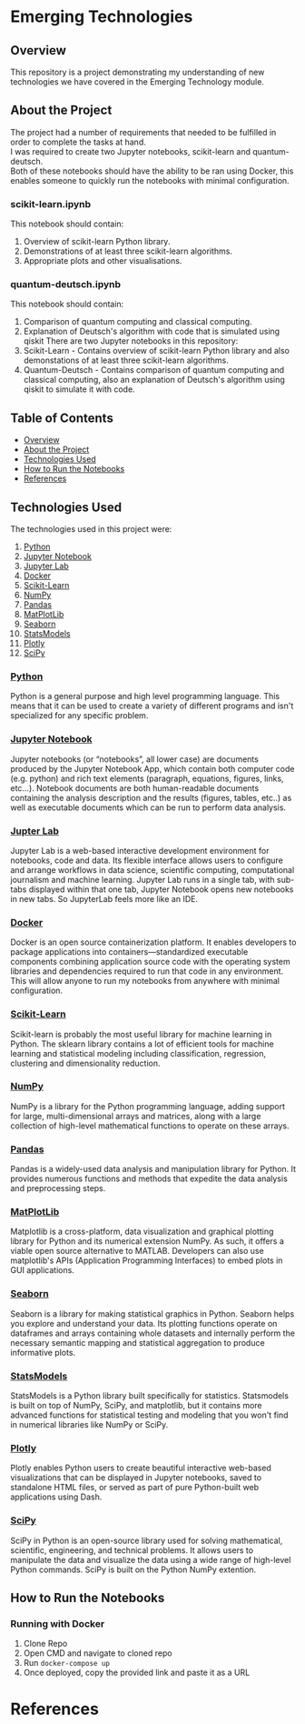 # Emerging Technologies

## Overview
This repository is a project demonstrating my understanding of new technologies we have covered in the Emerging Technology module.

## About the Project
The project had a number of requirements that needed to be fulfilled in order to complete the tasks at hand.  
I was required to create two Jupyter notebooks, scikit-learn and quantum-deutsch.  
Both of these notebooks should have the ability to be ran using Docker, this enables someone to quickly run the notebooks with minimal configuration.

### scikit-learn.ipynb
This notebook should contain:
1. Overview of scikit-learn Python library.
2. Demonstrations of at least three scikit-learn algorithms.
3. Appropriate plots and other visualisations.

### quantum-deutsch.ipynb
This notebook should contain:
1. Comparison of quantum computing and classical computing.
2. Explanation of Deutsch's algorithm with code that is simulated using qiskit
There are two Jupyter notebooks in this repository:
1. Scikit-Learn - Contains overview of scikit-learn Python library and also demonstations of at least three scikit-learn algorithms.
2. Quantum-Deutsch - Contains comparison of quantum computing and classical computing, also an explanation of Deutsch's algorithm using qiskit to simulate it with code.

## Table of Contents
* [Overview](#overview)
* [About the Project](#about-the-project)
* [Technologies Used](#technologies-used)
* [How to Run the Notebooks](#how-to-run-the-notebooks)
* [References](#references)

## Technologies Used
The technologies used in this project were:
1. [Python](#python)
2. [Jupyter Notebook](#jupyter-notebook)
3. [Jupyter Lab](#jupyter-lab)
4. [Docker](#docker)
5. [Scikit-Learn](#scikit-learn)
6. [NumPy](#numpy)
7. [Pandas](#pandas)
8. [MatPlotLib](#matplotlib)
9. [Seaborn](#seaborn)
10. [StatsModels](#statsmodels)
11. [Plotly](#plotly)
12. [SciPy](#scipy)

### [Python](https://www.python.org/)
Python is a general purpose and high level programming language. This means that it can be used to create a variety of different programs and isn't specialized for any specific problem.

### [Jupyter Notebook](https://jupyter.org/)
Jupyter notebooks (or “notebooks”, all lower case) are documents produced by the Jupyter Notebook App, which contain both computer code (e.g. python) and rich text elements (paragraph, equations, figures, links, etc…). Notebook documents are both human-readable documents containing the analysis description and the results (figures, tables, etc..) as well as executable documents which can be run to perform data analysis.

### [Jupter Lab](https://jupyter.org/)
Jupyter Lab is a web-based interactive development environment for notebooks, code and data. Its flexible interface allows users to configure and arrange workflows in data science, scientific computing, computational journalism and machine learning. Jupyter Lab runs in a single tab, with sub-tabs displayed within that one tab, Jupyter Notebook opens new notebooks in new tabs. So JupyterLab feels more like an IDE.

### [Docker](https://www.docker.com/)
Docker is an open source containerization platform. It enables developers to package applications into containers—standardized executable components combining application source code with the operating system libraries and dependencies required to run that code in any environment. This will allow anyone to run my notebooks from anywhere with minimal configuration.

### [Scikit-Learn](https://scikit-learn.org/)
Scikit-learn is probably the most useful library for machine learning in Python. The sklearn library contains a lot of efficient tools for machine learning and statistical modeling including classification, regression, clustering and dimensionality reduction.

### [NumPy](https://numpy.org/)
NumPy is a library for the Python programming language, adding support for large, multi-dimensional arrays and matrices, along with a large collection of high-level mathematical functions to operate on these arrays.

### [Pandas](https://pandas.pydata.org/)
Pandas is a widely-used data analysis and manipulation library for Python. It provides numerous functions and methods that expedite the data analysis and preprocessing steps.

### [MatPlotLib](https://matplotlib.org/)
Matplotlib is a cross-platform, data visualization and graphical plotting library for Python and its numerical extension NumPy. As such, it offers a viable open source alternative to MATLAB. Developers can also use matplotlib's APIs (Application Programming Interfaces) to embed plots in GUI applications.

### [Seaborn](https://seaborn.pydata.org/)
Seaborn is a library for making statistical graphics in Python. Seaborn helps you explore and understand your data. Its plotting functions operate on dataframes and arrays containing whole datasets and internally perform the necessary semantic mapping and statistical aggregation to produce informative plots.

### [StatsModels](https://www.statsmodels.org/)
StatsModels is a Python library built specifically for statistics. Statsmodels is built on top of NumPy, SciPy, and matplotlib, but it contains more advanced functions for statistical testing and modeling that you won't find in numerical libraries like NumPy or SciPy.

### [Plotly](https://plotly.com/)
Plotly enables Python users to create beautiful interactive web-based visualizations that can be displayed in Jupyter notebooks, saved to standalone HTML files, or served as part of pure Python-built web applications using Dash.

### [SciPy](https://scipy.org/)
SciPy in Python is an open-source library used for solving mathematical, scientific, engineering, and technical problems. It allows users to manipulate the data and visualize the data using a wide range of high-level Python commands. SciPy is built on the Python NumPy extention.

## How to Run the Notebooks
### Running with Docker
1. Clone Repo
2. Open CMD and navigate to cloned repo
3. Run `docker-compose up`
4. Once deployed, copy the provided link and paste it as a URL

# References
